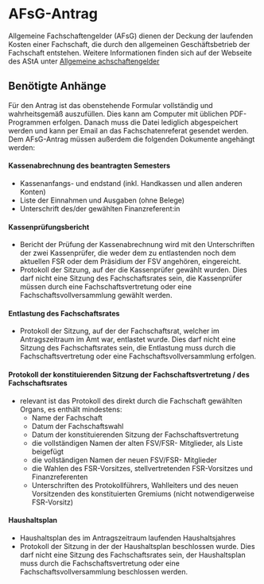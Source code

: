 # AFsG-Antrag
Allgemeine Fachschaftengelder (AFsG) dienen der Deckung der laufenden Kosten einer Fachschaft, die durch den allgemeinen Geschäftsbetrieb der Fachschaft entstehen. Weitere Informationen finden sich auf der Webseite des AStA unter [Allgemeine achschaftengelder](http://www.asta-bonn.de/Allgemeine_Fachschaftengelder)

## Benötigte Anhänge
Für den Antrag ist das obenstehende Formular vollständig und wahrheitsgemäß auszufüllen. Dies kann am Computer mit üblichen PDF-Programmen erfolgen. Danach muss die Datei lediglich abgespeichert werden und kann per Email an das Fachschatenreferat gesendet werden.
Dem AFsG-Antrag müssen außerdem die folgenden Dokumente angehängt werden:

#### Kassenabrechnung des beantragten Semesters
- Kassenanfangs- und endstand (inkl. Handkassen und allen anderen Konten)
- Liste der Einnahmen und Ausgaben (ohne Belege)
- Unterschrift des/der gewählten Finanzreferent:in

#### Kassenprüfungsbericht
- Bericht der Prüfung der Kassenabrechnung wird mit den Unterschriften der zwei Kassenprüfer, die weder dem zu entlastenden noch dem aktuellen FSR oder dem Präsidium der FSV angehören, eingereicht.
- Protokoll der Sitzung, auf der die Kassenprüfer gewählt wurden. Dies darf nicht eine Sitzung des Fachschaftsrates sein, die Kassenprüfer müssen durch eine Fachschaftsvertretung oder eine Fachschaftsvollversammlung gewählt werden.

#### Entlastung des Fachschaftsrates
- Protokoll der Sitzung, auf der der Fachschaftsrat, welcher im Antragszeitraum im Amt war, entlastet wurde. Dies darf nicht eine Sitzung des Fachschaftsrates sein, die Entlastung muss durch die Fachschaftsvertretung oder eine Fachschaftsvollversammlung erfolgen.

#### Protokoll der konstituierenden Sitzung der Fachschaftsvertretung / des Fachschaftsrates
- relevant ist das Protokoll des direkt durch die Fachschaft gewählten Organs, es enthält mindestens:
  - Name der Fachschaft
  - Datum der Fachschaftswahl
  - Datum der konstituierenden Sitzung der Fachschaftsvertretung
  - die vollständigen Namen der alten FSV/FSR- Mitglieder, als Liste beigefügt
  - die vollständigen Namen der neuen FSV/FSR- Mitglieder
  - die Wahlen  des FSR-Vorsitzes, stellvertretenden FSR-Vorsitzes und Finanzreferenten
  - Unterschriften des Protokollführers, Wahlleiters und des neuen Vorsitzenden des konstituierten Gremiums (nicht notwendigerweise FSR-Vorsitz)

#### Haushaltsplan
- Haushaltsplan des im Antragszeitraum laufenden Haushaltsjahres
- Protokoll der Sitzung in der der Haushaltsplan beschlossen wurde. Dies darf nicht eine Sitzung des Fachschaftsrates sein, der Haushaltsplan muss durch die Fachschaftsvertretung oder eine Fachschaftsvollversammlung beschlossen werden.
